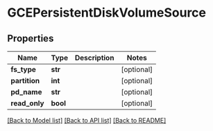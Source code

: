 # GCEPersistentDiskVolumeSource

## Properties
Name | Type | Description | Notes
------------ | ------------- | ------------- | -------------
**fs_type** | **str** |  | [optional] 
**partition** | **int** |  | [optional] 
**pd_name** | **str** |  | [optional] 
**read_only** | **bool** |  | [optional] 

[[Back to Model list]](../README.md#documentation-for-models) [[Back to API list]](../README.md#documentation-for-api-endpoints) [[Back to README]](../README.md)


